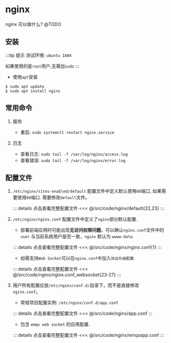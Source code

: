 # nginx

nginx 可以做什么? @TODO

## 安装

:::tip 提示
测试环境: ``ubuntu 1804``

如果使用的是``root``用户,无需加``sudo``
:::

- 使用``apt``安装

```shell
$ sudo apt update
$ sudo apt install nginx
```

## 常用命令

1. 服务

	- 重启: ``sudo systemctl restart nginx.service``

2. 日志

	- 查看日志: ``sudo tail -f /var/log/nginx/access.log`` 
	- 查看错误: ``sudo tail -f /var/log/nginx/error.log``


## 配置文件

1. ``/etc/nginx/sites-enabled/default`` 配置文件中定义默认使用``80``端口, 如果需要使用``80``端口. 需要修改``default``文件。

	::: details 点击查看完整配置文件
	<<< @/src/code/nginx/default{22,23}
	::: 

1. ``/etc/nginx/nginx.conf`` 配置文件中定义了``nginx``部分默认配置.

	- 部署前端应用时可能出现**无访问权限问题**，可以确认``nginx.conf``文件中的 ``user`` 与当前系统用户是否一致，``nginx`` 默认为 ``wwww-data``.

	::: details 点击查看完整配置文件
	<<< @/src/code/nginx/nginx.conf{1}
	::: 

	- 如需支持``Web Socket``可以在``nginx.conf``中加入``协议升级配置``.

	::: details 点击查看完整配置文件
	<<< @/src/code/nginx/nginx.conf_websocket{23-27}
	::: 

1. 用户所有配置应放``/etc/nginx/conf.d/``目录下，而不是直接修改``nginx.conf``。

	- 常规项目配置实例: ``/etc/nginx/conf.d/app.conf``

	::: details 点击查看完整配置文件
	<<< @/src/code/nginx/app.conf
	::: 

	- 包含 ``emqx web socket`` 的应用配置.

	::: details 点击查看完整配置文件
	<<< @/src/code/nginx/emqxapp.conf
	::: 

